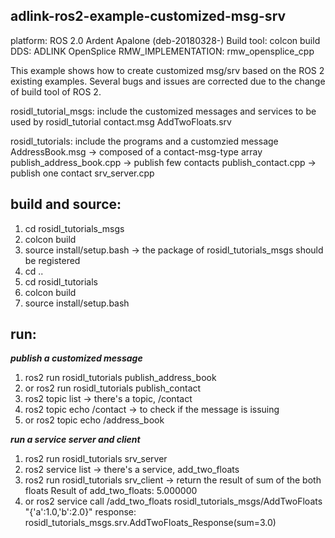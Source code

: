 ## adlink-ros2-example-customized-msg-srv
platform: ROS 2.0 Ardent Apalone (deb-20180328-)
Build tool: colcon build
DDS:   ADLINK OpenSplice 
RMW_IMPLEMENTATION: rmw_opensplice_cpp


This example shows how to create customized msg/srv based on the ROS 2 existing examples. Several bugs and issues are corrected due to the change of build tool of ROS 2. 

rosidl_tutorial_msgs:  include the customized messages and services to be used by rosidl_tutorial
		        contact.msg
			AddTwoFloats.srv

rosidl_tutorials:     include the programs and a customzied message
			AddressBook.msg		   ->  composed of a contact-msg-type array
			publish_address_book.cpp   ->  publish few contacts
			publish_contact.cpp        ->  publish one contact
			srv_server.cpp

## build and source:
1. cd rosidl_tutorials_msgs
2. colcon build
3. source install/setup.bash      ->   the package of rosidl_tutorials_msgs should be registered 
4. cd ..
5. cd rosidl_tutorials 
6. colcon build
7. source install/setup.bash
	    	
## run:
 __*publish a customized message*__		
1. ros2 run rosidl_tutorials publish_address_book
2. or ros2 run rosidl_tutorials publish_contact
3. ros2 topic list               -> there's a topic, /contact
4. ros2 topic echo /contact      -> to check if the message is issuing
5. or ros2 topic echo /address_book

  __*run a service server and client*__
1. ros2 run rosidl_tutorials srv_server
2. ros2 service list             -> there's a service, add_two_floats
3. ros2 run rosidl_tutorials srv_client  -> return the result of sum of the both floats
	Result of add_two_floats: 5.000000
4. or  ros2 service call /add_two_floats rosidl_tutorials_msgs/AddTwoFloats "{'a':1.0,'b':2.0}"
	response:
        rosidl_tutorials_msgs.srv.AddTwoFloats_Response(sum=3.0)

			


